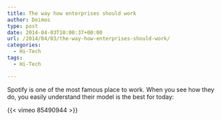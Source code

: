 ```yaml
---
title: The way how enterprises should work
author: Deimos
type: post
date: 2014-04-03T10:00:37+00:00
url: /2014/04/03/the-way-how-enterprises-should-work/
categories:
  - Hi-Tech
tags:
  - Hi-Tech

---
```


Spotify is one of the most famous place to work. When you see how they do, you easily understand their model is the best for today:

{{< vimeo 85490944 >}}
